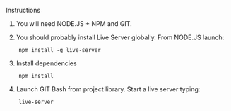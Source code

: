 Instructions

1) You will need NODE.JS + NPM and GIT.


2) You should probably install Live Server globally. From NODE.JS launch:
```
    npm install -g live-server
```

3) Install dependencies
```
    npm install
```
4) Launch GIT Bash from project library. Start a live server typing:
```
    live-server
```

